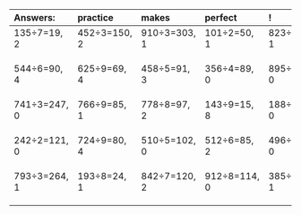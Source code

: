 | Answers: | practice | makes | perfect | ! |
| :--- | :--- | :--- | :--- | :--- |
| 135÷7=19, 2 | 452÷3=150, 2 | 910÷3=303, 1 | 101÷2=50, 1 | 823÷3=274, 1 | 
|   |   |   |   |   | 
|   |   |   |   |   | 
|   |   |   |   |   | 
| 544÷6=90, 4 | 625÷9=69, 4 | 458÷5=91, 3 | 356÷4=89, 0 | 895÷5=179, 0 | 
|   |   |   |   |   | 
|   |   |   |   |   | 
|   |   |   |   |   | 
| 741÷3=247, 0 | 766÷9=85, 1 | 778÷8=97, 2 | 143÷9=15, 8 | 188÷2=94, 0 | 
|   |   |   |   |   | 
|   |   |   |   |   | 
|   |   |   |   |   | 
| 242÷2=121, 0 | 724÷9=80, 4 | 510÷5=102, 0 | 512÷6=85, 2 | 496÷4=124, 0 | 
|   |   |   |   |   | 
|   |   |   |   |   | 
|   |   |   |   |   | 
| 793÷3=264, 1 | 193÷8=24, 1 | 842÷7=120, 2 | 912÷8=114, 0 | 385÷2=192, 1 | 
|   |   |   |   |   | 
|   |   |   |   |   | 
|   |   |   |   |   | 
